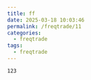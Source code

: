 ```yaml
---
title: ff
date: 2025-03-18 10:03:46
permalink: /freqtrade/11
categories:
  - freqtrade
tags:
  - freqtrade
---
```

```
123
```